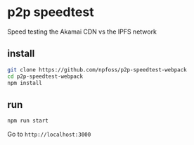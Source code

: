 # p2p speedtest

Speed testing the Akamai CDN vs the IPFS network

## install

```bash
git clone https://github.com/npfoss/p2p-speedtest-webpack
cd p2p-speedtest-webpack
npm install
```

## run

```bash
npm run start
```

Go to `http://localhost:3000`

